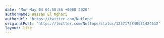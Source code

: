 ```yaml
---
date: 'Mon May 04 04:58:56 +0000 2020'
authorName: Hassan El Mghari
authorUrl: 'https://twitter.com/Nutlope'
originalPost: 'https://twitter.com/Nutlope/status/1257172840031424512'
layout: like
---
```

